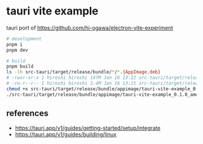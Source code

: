 # tauri vite example

tauri port of https://github.com/hi-ogawa/electron-vite-experiment

```sh
# development
pnpm i
pnpm dev

# build
pnpm build
ls -lh src-tauri/target/release/bundle/*/*.{AppImage,deb}
# -rwxr-xr-x 1 hiroshi hiroshi 147M Jan 16 13:22 src-tauri/target/release/bundle/appimage/tauri-vite-example_0.1.0_amd64.AppImage
# -rw-r--r-- 1 hiroshi hiroshi 3.4M Jan 16 13:21 src-tauri/target/release/bundle/deb/tauri-vite-example_0.1.0_amd64.deb
chmod +x src-tauri/target/release/bundle/appimage/tauri-vite-example_0.1.0_amd64.AppImage
./src-tauri/target/release/bundle/appimage/tauri-vite-example_0.1.0_amd64.AppImage
```

## references

- https://tauri.app/v1/guides/getting-started/setup/integrate
- https://tauri.app/v1/guides/building/linux
